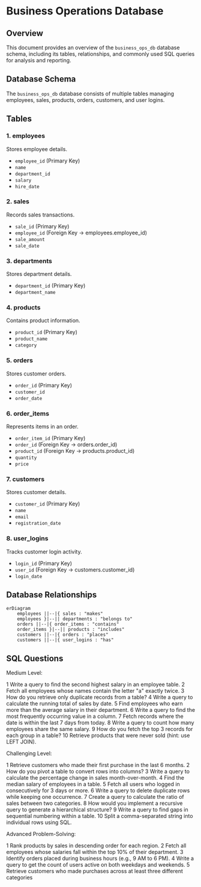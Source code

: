 # Business Operations Database

## Overview
This document provides an overview of the `business_ops_db` database schema, including its tables, relationships, and commonly used SQL queries for analysis and reporting.

## Database Schema
The `business_ops_db` database consists of multiple tables managing employees, sales, products, orders, customers, and user logins.

## Tables

### **1. employees**
Stores employee details.
- `employee_id` (Primary Key)
- `name`
- `department_id`
- `salary`
- `hire_date`

### **2. sales**
Records sales transactions.
- `sale_id` (Primary Key)
- `employee_id` (Foreign Key -> employees.employee_id)
- `sale_amount`
- `sale_date`

### **3. departments**
Stores department details.
- `department_id` (Primary Key)
- `department_name`

### **4. products**
Contains product information.
- `product_id` (Primary Key)
- `product_name`
- `category`

### **5. orders**
Stores customer orders.
- `order_id` (Primary Key)
- `customer_id`
- `order_date`

### **6. order_items**
Represents items in an order.
- `order_item_id` (Primary Key)
- `order_id` (Foreign Key -> orders.order_id)
- `product_id` (Foreign Key -> products.product_id)
- `quantity`
- `price`

### **7. customers**
Stores customer details.
- `customer_id` (Primary Key)
- `name`
- `email`
- `registration_date`

### **8. user_logins**
Tracks customer login activity.
- `login_id` (Primary Key)
- `user_id` (Foreign Key -> customers.customer_id)
- `login_date`

## Database Relationships
```mermaid
erDiagram
    employees ||--|{ sales : "makes"
    employees }|--|| departments : "belongs to"
    orders ||--|{ order_items : "contains"
    order_items }|--|| products : "includes"
    customers ||--|{ orders : "places"
    customers ||--|{ user_logins : "has"
```

## SQL Questions

Medium Level:

1 Write a query to find the second highest salary in an employee table.
2 Fetch all employees whose names contain the letter "a" exactly twice.
3 How do you retrieve only duplicate records from a table?
4 Write a query to calculate the running total of sales by date.
5 Find employees who earn more than the average salary in their department.
6 Write a query to find the most frequently occurring value in a column.
7 Fetch records where the date is within the last 7 days from today.
8 Write a query to count how many employees share the same salary.
9 How do you fetch the top 3 records for each group in a table?
10 Retrieve products that were never sold (hint: use LEFT JOIN).

Challenging Level:

1 Retrieve customers who made their first purchase in the last 6 months.
2 How do you pivot a table to convert rows into columns?
3 Write a query to calculate the percentage change in sales month-over-month.
4 Find the median salary of employees in a table.
5 Fetch all users who logged in consecutively for 3 days or more.
6 Write a query to delete duplicate rows while keeping one occurrence.
7 Create a query to calculate the ratio of sales between two categories.
8 How would you implement a recursive query to generate a hierarchical structure?
9 Write a query to find gaps in sequential numbering within a table.
10 Split a comma-separated string into individual rows using SQL.

Advanced Problem-Solving:

1 Rank products by sales in descending order for each region.
2 Fetch all employees whose salaries fall within the top 10% of their department.
3 Identify orders placed during business hours (e.g., 9 AM to 6 PM).
4 Write a query to get the count of users active on both weekdays and weekends.
5 Retrieve customers who made purchases across at least three different categories